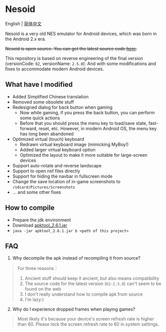 # Nesoid

English | [简体中文](README_CH.md)

Nesoid is a very old NES emulator for Android devices, which was born in the Android 2.x era.

~~Nesoid is open source. You can get the latest source code [here](https://f-droid.org/repo/com.androidemu.nes_61_src.tar.gz).~~

This repository is based on reverse engineering of the final version (versionCode: `62`, versionName: `2.5.0`). And with some modifications and fixes to accommodate modern Android devices.

## What have I modified

- Added Simplified Chinese translation
- Removed some obsolete stuff
- Redesigned dialog for back button when gaming
  - Now while gaming, if you press the back button, you can perform some quick actions
  - Before that you should press the menu key to load/save state, fast-forward, reset, etc. However, in modern Android OS, the menu key has long been abandoned
- Optimized virtual (touch) keyboard
  - Redrawn virtual keyboard image (mimicking MyBoy!)
  - Added larger virtual keyboard option
  - Optimized the layout to make it more suitable for large-screen devices
- Support auto-rotate and reverse landscape
- Support to open nsf files directly
- Support for hiding the navbar in fullscreen mode
- Change the save location of in-game screenshots to `/sdcard/Pictures/Screenshots`
- ... and some other fixes

## How to compile

- Prepare the jdk environment
- Download [apktool_2.6.1.jar](https://github.com/iBotPeaches/Apktool/releases/download/v2.6.1/apktool_2.6.1.jar)
- `java -jar apktool_2.6.1.jar b <path of this project>`

## FAQ

1. Why decompile the apk instead of recompiling it from source?

> For three reasons：
> 1. Ancient stuff should keep it ancient, but also means compatibility
> 2. The source code for the latest version (`62-2.5.0`) can't seem to be found on the web
> 3. I don't really understand how to compile apk from source
> 4. I'm lazy:)

2. Why do I experience dropped frames when playing games?

> Most likely it's because your device's screen refresh rate is higher than 60. Please lock the screen refresh rate to 60 in system settings.

